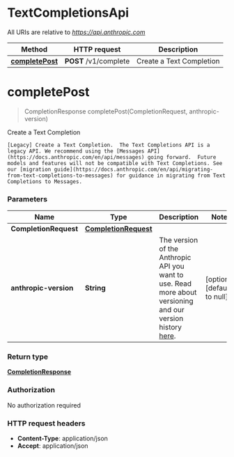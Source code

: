 # TextCompletionsApi

All URIs are relative to *https://api.anthropic.com*

| Method | HTTP request | Description |
|------------- | ------------- | -------------|
| [**completePost**](TextCompletionsApi.md#completePost) | **POST** /v1/complete | Create a Text Completion |


<a name="completePost"></a>
# **completePost**
> CompletionResponse completePost(CompletionRequest, anthropic-version)

Create a Text Completion

    [Legacy] Create a Text Completion.  The Text Completions API is a legacy API. We recommend using the [Messages API](https://docs.anthropic.com/en/api/messages) going forward.  Future models and features will not be compatible with Text Completions. See our [migration guide](https://docs.anthropic.com/en/api/migrating-from-text-completions-to-messages) for guidance in migrating from Text Completions to Messages.

### Parameters

|Name | Type | Description  | Notes |
|------------- | ------------- | ------------- | -------------|
| **CompletionRequest** | [**CompletionRequest**](../Models/CompletionRequest.md)|  | |
| **anthropic-version** | **String**| The version of the Anthropic API you want to use.  Read more about versioning and our version history [here](https://docs.anthropic.com/en/api/versioning). | [optional] [default to null] |

### Return type

[**CompletionResponse**](../Models/CompletionResponse.md)

### Authorization

No authorization required

### HTTP request headers

- **Content-Type**: application/json
- **Accept**: application/json

